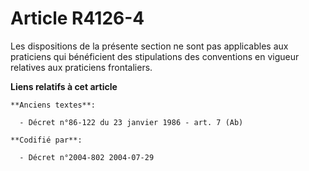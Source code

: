 # Article R4126-4

Les dispositions de la présente section ne sont pas applicables aux praticiens qui bénéficient des stipulations des
conventions en vigueur relatives aux praticiens frontaliers.

**Liens relatifs à cet article**

	**Anciens textes**:

	  - Décret n°86-122 du 23 janvier 1986 - art. 7 (Ab)

	**Codifié par**:

	  - Décret n°2004-802 2004-07-29
